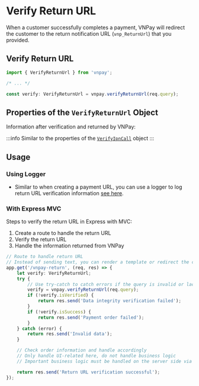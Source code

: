 # Verify Return URL

When a customer successfully completes a payment, VNPay will redirect the customer to the return notification URL (`vnp_ReturnUrl`) that you provided.

## Verify Return URL

```typescript
import { VerifyReturnUrl } from 'vnpay';

/* ... */

const verify: VerifyReturnUrl = vnpay.verifyReturnUrl(req.query);
```

## Properties of the `VerifyReturnUrl` Object

Information after verification and returned by VNPay:

:::info
Similar to the properties of the [`VerifyIpnCall`](/ipn/verify-ipn-call#properties-of-the-verify-ipn-call) object
:::

## Usage

### Using Logger

- Similar to when creating a payment URL, you can use a logger to log return URL verification information
  [see here](/create-payment-url#using-logger).

### With Express MVC

Steps to verify the return URL in Express with MVC:

1. Create a route to handle the return URL
2. Verify the return URL
3. Handle the information returned from VNPay

```typescript title="controllers/payment.controller.ts"
// Route to handle return URL
// Instead of sending text, you can render a template or redirect the customer to the necessary page
app.get('/vnpay-return', (req, res) => {
    let verify: VerifyReturnUrl;
    try {
        // Use try-catch to catch errors if the query is invalid or lacks data
        verify = vnpay.verifyReturnUrl(req.query);
        if (!verify.isVerified) {
            return res.send('Data integrity verification failed');
        }
        if (!verify.isSuccess) {
            return res.send('Payment order failed');
        }
    } catch (error) {
        return res.send('Invalid data');
    }

    // Check order information and handle accordingly
    // Only handle UI-related here, do not handle business logic
    // Important business logic must be handled on the server side via IPN

    return res.send('Return URL verification successful');
});
```
